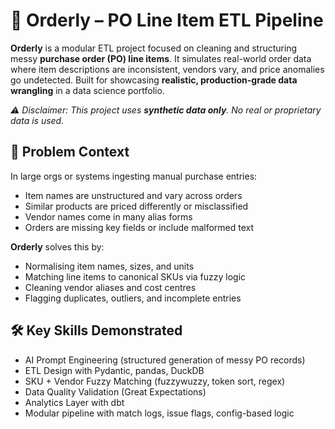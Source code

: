 # 🧾 Orderly – PO Line Item ETL Pipeline

**Orderly** is a modular ETL project focused on cleaning and structuring messy **purchase order (PO) line items**. It simulates real-world order data where item descriptions are inconsistent, vendors vary, and price anomalies go undetected. Built for showcasing **realistic, production-grade data wrangling** in a data science portfolio.

_⚠️ Disclaimer: This project uses **synthetic data only**. No real or proprietary data is used._

## 🎯 Problem Context
In large orgs or systems ingesting manual purchase entries:
- Item names are unstructured and vary across orders
- Similar products are priced differently or misclassified
- Vendor names come in many alias forms
- Orders are missing key fields or include malformed text

**Orderly** solves this by:
- Normalising item names, sizes, and units
- Matching line items to canonical SKUs via fuzzy logic
- Cleaning vendor aliases and cost centres
- Flagging duplicates, outliers, and incomplete entries

## 🛠️ Key Skills Demonstrated

- AI Prompt Engineering (structured generation of messy PO records)
- ETL Design with Pydantic, pandas, DuckDB
- SKU + Vendor Fuzzy Matching (fuzzywuzzy, token sort, regex)
- Data Quality Validation (Great Expectations)
- Analytics Layer with dbt
- Modular pipeline with match logs, issue flags, config-based logic
